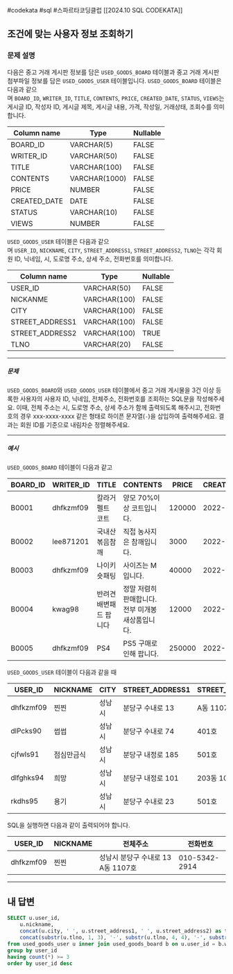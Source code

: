 #codekata #sql #스파르타코딩클럽 [[2024.10 SQL CODEKATA]]

## 조건에 맞는 사용자 정보 조회하기

### 문제 설명
다음은 중고 거래 게시판 정보를 담은 `USED_GOODS_BOARD` 테이블과 중고 거래 게시판 첨부파일 정보를 담은 `USED_GOODS_USER` 테이블입니다. `USED_GOODS_BOARD` 테이블은 다음과 같으며 `BOARD_ID`, `WRITER_ID`, `TITLE`, `CONTENTS`, `PRICE`, `CREATED_DATE`, `STATUS`, `VIEWS`는 게시글 ID, 작성자 ID, 게시글 제목, 게시글 내용, 가격, 작성일, 거래상태, 조회수를 의미합니다.

|Column name|Type|Nullable|
|---|---|---|
|BOARD_ID|VARCHAR(5)|FALSE|
|WRITER_ID|VARCHAR(50)|FALSE|
|TITLE|VARCHAR(100)|FALSE|
|CONTENTS|VARCHAR(1000)|FALSE|
|PRICE|NUMBER|FALSE|
|CREATED_DATE|DATE|FALSE|
|STATUS|VARCHAR(10)|FALSE|
|VIEWS|NUMBER|FALSE|

`USED_GOODS_USER` 테이블은 다음과 같으며 `USER_ID`, `NICKNAME`, `CITY`, `STREET_ADDRESS1`, `STREET_ADDRESS2`, `TLNO`는 각각 회원 ID, 닉네임, 시, 도로명 주소, 상세 주소, 전화번호를 의미합니다.

|Column name|Type|Nullable|
|---|---|---|
|USER_ID|VARCHAR(50)|FALSE|
|NICKANME|VARCHAR(100)|FALSE|
|CITY|VARCHAR(100)|FALSE|
|STREET_ADDRESS1|VARCHAR(100)|FALSE|
|STREET_ADDRESS2|VARCHAR(100)|TRUE|
|TLNO|VARCHAR(20)|FALSE|

---
##### 문제
`USED_GOODS_BOARD`와 `USED_GOODS_USER` 테이블에서 중고 거래 게시물을 3건 이상 등록한 사용자의 사용자 ID, 닉네임, 전체주소, 전화번호를 조회하는 SQL문을 작성해주세요. 이때, 전체 주소는 시, 도로명 주소, 상세 주소가 함께 출력되도록 해주시고, 전화번호의 경우 xxx-xxxx-xxxx 같은 형태로 하이픈 문자열(`-`)을 삽입하여 출력해주세요. 결과는 회원 ID를 기준으로 내림차순 정렬해주세요.

---
##### 예시
`USED_GOODS_BOARD` 테이블이 다음과 같고

|BOARD_ID|WRITER_ID|TITLE|CONTENTS|PRICE|CREATED_DATE|STATUS|VIEWS|
|---|---|---|---|---|---|---|---|
|B0001|dhfkzmf09|칼라거펠트 코트|양모 70%이상 코트입니다.|120000|2022-10-14|DONE|104|
|B0002|lee871201|국내산 볶음참깨|직접 농사지은 참깨입니다.|3000|2022-10-02|DONE|121|
|B0003|dhfkzmf09|나이키 숏패팅|사이즈는 M입니다.|40000|2022-10-17|DONE|98|
|B0004|kwag98|반려견 배변패드 팝니다|정말 저렴히 판매합니다. 전부 미개봉 새상품입니다.|12000|2022-10-01|DONE|250|
|B0005|dhfkzmf09|PS4|PS5 구매로인해 팝니다.|250000|2022-11-03|DONE|111|

`USED_GOODS_USER` 테이블이 다음과 같을 때

|USER_ID|NICKNAME|CITY|STREET_ADDRESS1|STREET_ADDRESS2|TLNO|
|---|---|---|---|---|---|
|dhfkzmf09|찐찐|성남시|분당구 수내로 13|A동 1107호|01053422914|
|dlPcks90|썹썹|성남시|분당구 수내로 74|401호|01034573944|
|cjfwls91|점심만금식|성남시|분당구 내정로 185|501호|01036344964|
|dlfghks94|희망|성남시|분당구 내정로 101|203동 102호|01032634154|
|rkdhs95|용기|성남시|분당구 수내로 23|501호|01074564564|

SQL을 실행하면 다음과 같이 출력되어야 합니다.

|USER_ID|NICKNAME|전체주소|전화번호|
|---|---|---|---|
|dhfkzmf09|찐찐|성남시 분당구 수내로 13 A동 1107호|010-5342-2914|

---

## 내 답변

```sql
SELECT u.user_id,
    u.nickname,
    concat(u.city, ' ', u.street_address1, ' ', u.street_address2) as total_address,
    concat(substr(u.tlno, 1, 3), '-', substr(u.tlno, 4, 4), '-', substr(u.tlno, 8, 4)) as TLNO
from used_goods_user u inner join used_goods_board b on u.user_id = b.writer_id
group by user_id
having count(*) >= 3
order by user_id desc
```